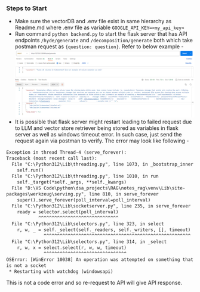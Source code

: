 ### Steps to Start

- Make sure the vectorDB and .env file exist in same hierarchy as Readme.md where .env file as variable `GOOGLE_API_KEY=<my_api_key>`
- Run command `python backend.py` to start the flask server that has API endpoints `/hyde/generate` and `/decomposition/generate` both which take postman request as `{question: question}`. Refer to below example - 
![1723012239509](image/Readme/1723012239509.png)
- It is possible that flask server might restart leading to failed request due to LLM and vector store retriever being stored as variables in flask server as well as windows timeout error. In such case, just send the request again via postman to verify. The error may look like following - 

```
Exception in thread Thread-4 (serve_forever):
Traceback (most recent call last):
  File "C:\Python312\Lib\threading.py", line 1073, in _bootstrap_inner
    self.run()
  File "C:\Python312\Lib\threading.py", line 1010, in run
    self._target(*self._args, **self._kwargs)
  File "D:\VS Code\python\dsa_projects\RAG\notes_rag\venv\Lib\site-packages\werkzeug\serving.py", line 810, in serve_forever
    super().serve_forever(poll_interval=poll_interval)
  File "C:\Python312\Lib\socketserver.py", line 235, in serve_forever
    ready = selector.select(poll_interval)
            ^^^^^^^^^^^^^^^^^^^^^^^^^^^^^^
  File "C:\Python312\Lib\selectors.py", line 323, in select
    r, w, _ = self._select(self._readers, self._writers, [], timeout)
              ^^^^^^^^^^^^^^^^^^^^^^^^^^^^^^^^^^^^^^^^^^^^^^^^^^^^^^^
  File "C:\Python312\Lib\selectors.py", line 314, in _select
    r, w, x = select.select(r, w, w, timeout)
              ^^^^^^^^^^^^^^^^^^^^^^^^^^^^^^^
OSError: [WinError 10038] An operation was attempted on something that is not a socket
 * Restarting with watchdog (windowsapi)
```

This is not a code error and so re-request to API will give API response.

